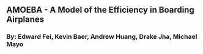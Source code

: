 ## AMOEBA - A Model of the Efficiency in Boarding Airplanes
### By: Edward Fei, Kevin Baer, Andrew Huang, Drake Jha, Michael Mayo
